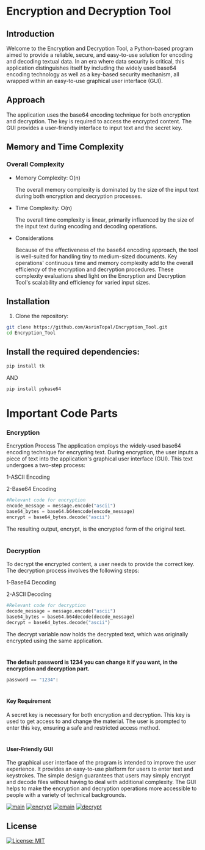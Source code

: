 # Encryption and Decryption Tool

## Introduction
Welcome to the Encryption and Decryption Tool, a Python-based program aimed to provide a reliable, secure, and easy-to-use solution for encoding and decoding textual data. In an era where data security is critical, this application distinguishes itself by including the widely used base64 encoding technology as well as a key-based security mechanism, all wrapped within an easy-to-use graphical user interface (GUI).

## Approach
The application uses the base64 encoding technique for both encryption and decryption. The key is required to access the encrypted content. The GUI provides a user-friendly interface to input text and the secret key.

## Memory and Time Complexity
### Overall Complexity
- Memory Complexity: O(n)

    The overall memory complexity is dominated by the size of the input text during both encryption and decryption processes.

- Time Complexity: O(n)

    The overall time complexity is linear, primarily influenced by the size of the input text during encoding and decoding operations.

- Considerations

    Because of the effectiveness of the base64 encoding approach, the tool is well-suited for handling tiny to medium-sized documents.
    Key operations' continuous time and memory complexity add to the overall efficiency of the encryption and decryption procedures.
    These complexity evaluations shed light on the Encryption and Decryption Tool's scalability and efficiency for varied input sizes.
## Installation
1. Clone the repository:   
```bash
git clone https://github.com/AsrinTopal/Encryption_Tool.git
cd Encryption_Tool
```
## Install the required dependencies:
```bash
pip install tk
```
AND 
```bash
pip install pybase64
```

# Important Code Parts

### Encryption

Encryption Process
The application employs the widely-used base64 encoding technique for encrypting text. During encryption, the user inputs a piece of text into the application's graphical user interface (GUI). This text undergoes a two-step process:

1-ASCII Encoding 

2-Base64 Encoding

```python
#Relevant code for encryption
encode_message = message.encode("ascii")
base64_bytes = base64.b64encode(encode_message)
encrypt = base64_bytes.decode("ascii")
```
The resulting output, encrypt, is the encrypted form of the original text.
#
### Decryption
To decrypt the encrypted content, a user needs to provide the correct key. The decryption process involves the following steps:

1-Base64 Decoding

2-ASCII Decoding
```python
#Relevant code for decryption
decode_message = message.encode("ascii")
base64_bytes = base64.b64decode(decode_message)
decrypt = base64_bytes.decode("ascii")
```

The decrypt variable now holds the decrypted text, which was originally encrypted using the same application.
#
**The default password is 1234 you can change it if you want, in the encryption and decryption part.** 
```python
password == "1234":
```
#
#### Key Requirement
A secret key is necessary for both encryption and decryption. This key is used to get access to and change the material. The user is prompted to enter this key, ensuring a safe and restricted access method.
#
#### User-Friendly GUI
The graphical user interface of the program is intended to improve the user experience. It provides an easy-to-use platform for users to enter text and keystrokes. The simple design guarantees that users may simply encrypt and decode files without having to deal with additional complexity. The GUI helps to make the encryption and decryption operations more accessible to people with a variety of technical backgrounds.

[![main](https://i.postimg.cc/Gm9t6Btj/image-2023-12-29-225723502.png)](https://postimg.cc/QFGjTdpB)
[![encrypt](https://i.postimg.cc/50ysCS2C/image-2023-12-29-225828434.png)](https://postimg.cc/WFRmRrrN)
[![emain](https://i.postimg.cc/L8Tdkv2C/image-2023-12-29-225919064.png)](https://postimg.cc/LJn02tqL)
[![decrypt](https://i.postimg.cc/9Xqvgccq/image-2023-12-29-225953769.png)](https://postimg.cc/7bwsf8Gx)

## License
[![License: MIT](https://img.shields.io/badge/License-MIT-yellow.svg)](https://opensource.org/licenses/MIT)
